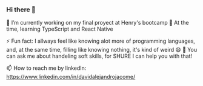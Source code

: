 ### Hi there 👋

🔭 I’m currently working on my final proyect at Henry's bootcamp
🌱 At the time, learning TypeScript and React Native

⚡ Fun fact: I allways feel like knowing alot more of programming languages, and, at the same time, filling like knowing nothing, it's kind of weird 😄
💬 You can ask me about handeling soft skills, for SHURE I can help you with that!

📫 How to reach me by linkedIn: https://www.linkedin.com/in/davidalejandrojacome/

<!--
**davidhubman/davidhubman** is a ✨ _special_ ✨ repository because its `README.md` (this file) appears on your GitHub profile.

Here are some ideas to get you started:

- 🔭 I’m currently working on ...
- 🌱 I’m currently learning ...
- 👯 I’m looking to collaborate on ...
- 🤔 I’m looking for help with ...
- 💬 Ask me about ...
- 📫 How to reach me: ...
- 😄 Pronouns: ...
- ⚡ Fun fact: ...
-->
